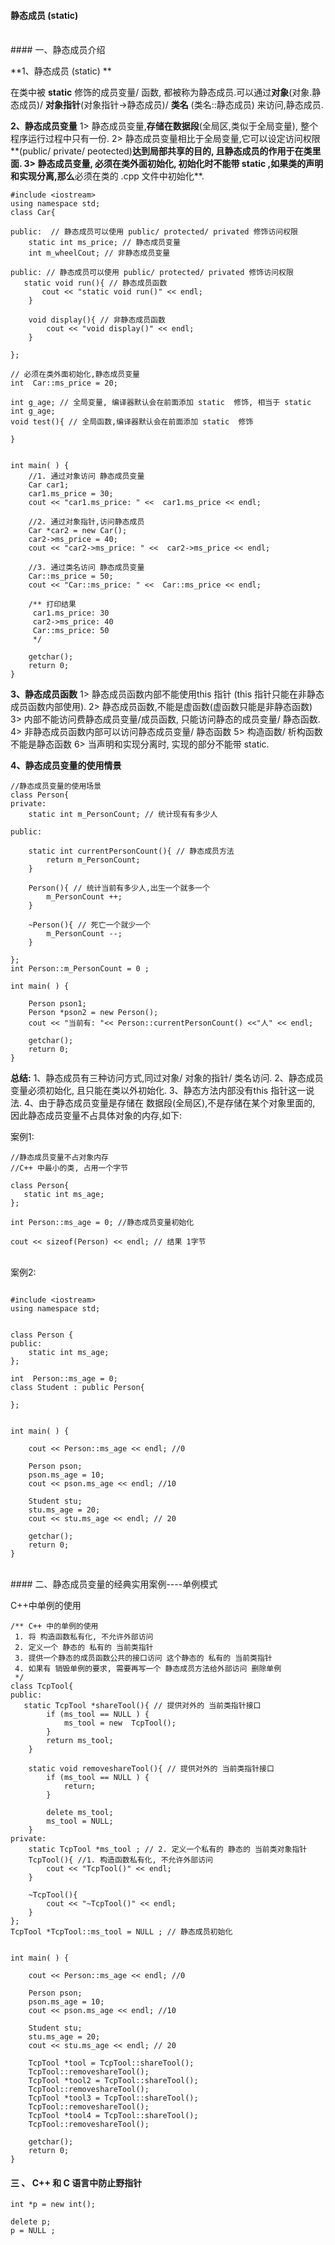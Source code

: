 #### 静态成员 (static)


<br>
#### 一、静态成员介绍

**1、静态成员 (static) **

在类中被 **static** 修饰的成员变量/ 函数, 都被称为静态成员.可以通过**对象**(对象.静态成员)/ **对象指针**(对象指针->静态成员)/ **类名** (类名::静态成员) 来访问,静态成员.


**2、静态成员变量**
1> 静态成员变量,**存储在数据段**(全局区,类似于全局变量), 整个程序运行过程中只有一份.
2> 静态成员变量相比于全局变量,它可以设定访问权限**(public/ private/ peotected)**达到局部共享的目的, 且静态成员的作用于在类里面.
3> 静态成员变量, **必须在类外面初始化**, 初始化时不能带 static ,如果类的声明和实现分离,那么**必须在类的 .cpp 文件中初始化**.

```
#include <iostream>
using namespace std;
class Car{

public:  // 静态成员可以使用 public/ protected/ privated 修饰访问权限
    static int ms_price; // 静态成员变量
    int m_wheelCout; // 非静态成员变量
    
public: // 静态成员可以使用 public/ protected/ privated 修饰访问权限
   static void run(){ // 静态成员函数
       cout << "static void run()" << endl;
    }
    
    void display(){ // 非静态成员函数
        cout << "void display()" << endl;
    }
    
};

// 必须在类外面初始化,静态成员变量
int  Car::ms_price = 20;

int g_age; // 全局变量, 编译器默认会在前面添加 static  修饰, 相当于 static int g_age;
void test(){ // 全局函数,编译器默认会在前面添加 static  修饰
    
}


int main( ) {
    //1. 通过对象访问 静态成员变量
    Car car1;
    car1.ms_price = 30;
    cout << "car1.ms_price: " <<  car1.ms_price << endl;
    
    //2. 通过对象指针,访问静态成员
    Car *car2 = new Car();
    car2->ms_price = 40;
    cout << "car2->ms_price: " <<  car2->ms_price << endl;
    
    //3. 通过类名访问 静态成员变量
    Car::ms_price = 50;
    cout << "Car::ms_price: " <<  Car::ms_price << endl;
    
    /** 打印结果
     car1.ms_price: 30
     car2->ms_price: 40
     Car::ms_price: 50
     */
    
    getchar();
    return 0;
}
```


**3、静态成员函数**
1> 静态成员函数内部不能使用this 指针 (this 指针只能在非静态成员函数内部使用).
2> 静态成员函数,不能是虚函数(虚函数只能是非静态函数)
3> 内部不能访问费静态成员变量/成员函数, 只能访问静态的成员变量/ 静态函数.
4> 非静态成员函数内部可以访问静态成员变量/ 静态函数
5> 构造函数/ 析构函数不能是静态函数
6> 当声明和实现分离时, 实现的部分不能带 static.

**4、静态成员变量的使用情景**

```
//静态成员变量的使用场景
class Person{
private:
    static int m_PersonCount; // 统计现有有多少人
    
public:
    
    static int currentPersonCount(){ // 静态成员方法
        return m_PersonCount;
    }
    
    Person(){ // 统计当前有多少人,出生一个就多一个
        m_PersonCount ++;
    }
    
    ~Person(){ // 死亡一个就少一个
        m_PersonCount --;
    }
    
};
int Person::m_PersonCount = 0 ;

int main( ) {
  
    Person pson1;
    Person *pson2 = new Person();
    cout << "当前有: "<< Person::currentPersonCount() <<"人" << endl;
    
    getchar();
    return 0;
}
```



**总结:**
1、静态成员有三种访问方式,同过对象/ 对象的指针/ 类名访问.
2、静态成员变量必须初始化, 且只能在类以外初始化.
3、静态方法内部没有this 指针这一说法.
4、由于静态成员变量是存储在 数据段(全局区),不是存储在某个对象里面的, 因此静态成员变量不占具体对象的内存,如下:

案例1:
```
//静态成员变量不占对象内存
//C++ 中最小的类, 占用一个字节

class Person{
   static int ms_age;
};

int Person::ms_age = 0; //静态成员变量初始化

cout << sizeof(Person) << endl; // 结果 1字节
```

<br>
案例2:

```

#include <iostream>
using namespace std;


class Person {
public:
    static int ms_age;
};

int  Person::ms_age = 0;
class Student : public Person{
    
};


int main( ) {
  
    cout << Person::ms_age << endl; //0
    
    Person pson;
    pson.ms_age = 10;
    cout << pson.ms_age << endl; //10
    
    Student stu;
    stu.ms_age = 20;
    cout << stu.ms_age << endl; // 20
    
    getchar();
    return 0;
}

```




<br>
#### 二、静态成员变量的经典实用案例----单例模式


C++中单例的使用
```
/** C++ 中的单例的使用
 1. 将 构造函数私有化, 不允许外部访问
 2. 定义一个 静态的 私有的 当前类指针
 3. 提供一个静态的成员函数公共的接口访问 这个静态的 私有的 当前类指针
 4. 如果有 销毁单例的要求, 需要再写一个 静态成员方法给外部访问 删除单例
 */
class TcpTool{
public:
   static TcpTool *shareTool(){ // 提供对外的 当前类指针接口
        if (ms_tool == NULL ) {
            ms_tool = new  TcpTool();
        }
        return ms_tool;
    }
    
    static void removeshareTool(){ // 提供对外的 当前类指针接口
        if (ms_tool == NULL ) {
            return;
        }
      
        delete ms_tool;
        ms_tool = NULL;
    }
private:
    static TcpTool *ms_tool ; // 2. 定义一个私有的 静态的 当前类对象指针
    TcpTool(){ //1. 构造函数私有化, 不允许外部访问
        cout << "TcpTool()" << endl;
    }
    
    ~TcpTool(){
        cout << "~TcpTool()" << endl;
    }
};
TcpTool *TcpTool::ms_tool = NULL ; // 静态成员初始化


int main( ) {
  
    cout << Person::ms_age << endl; //0
    
    Person pson;
    pson.ms_age = 10;
    cout << pson.ms_age << endl; //10
    
    Student stu;
    stu.ms_age = 20;
    cout << stu.ms_age << endl; // 20
    
    TcpTool *tool = TcpTool::shareTool();
    TcpTool::removeshareTool();
    TcpTool *tool2 = TcpTool::shareTool();
    TcpTool::removeshareTool();
    TcpTool *tool3 = TcpTool::shareTool();
    TcpTool::removeshareTool();
    TcpTool *tool4 = TcpTool::shareTool();
    TcpTool::removeshareTool();
    
    getchar();
    return 0;
}
```



#### 三 、 C++ 和 C 语言中防止野指针
```
int *p = new int();

delete p;
p = NULL ;
```
